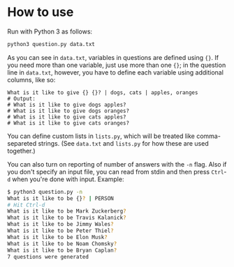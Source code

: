 # How to use

Run with Python 3 as follows:

```bash
python3 question.py data.txt
```

As you can see in `data.txt`, variables in questions are defined using
`{}`. If you need more than one variable, just use more than one `{}`;
in the question line in `data.txt`, however, you have to define each
variable using additional columns, like so:

```
What is it like to give {} {}? | dogs, cats | apples, oranges
# Output:
# What is it like to give dogs apples?
# What is it like to give dogs oranges?
# What is it like to give cats apples?
# What is it like to give cats oranges?

```

You can define custom lists in `lists.py`, which will be treated like
comma-separeted strings. (See `data.txt` and `lists.py` for how these
are used together.)

You can also turn on reporting of number of answers with the `-n` flag.
Also if you don't specify an input file, you can read from stdin and
then press `Ctrl`-`d` when you're done with input.  Example:

```bash
$ python3 question.py -n
What is it like to be {}? | PERSON
# Hit Ctrl-d
What is it like to be Mark Zuckerberg?
What is it like to be Travis Kalanick?
What is it like to be Jimmy Wales?
What is it like to be Peter Thiel?
What is it like to be Elon Musk?
What is it like to be Noam Chomsky?
What is it like to be Bryan Caplan?
7 questions were generated
```
